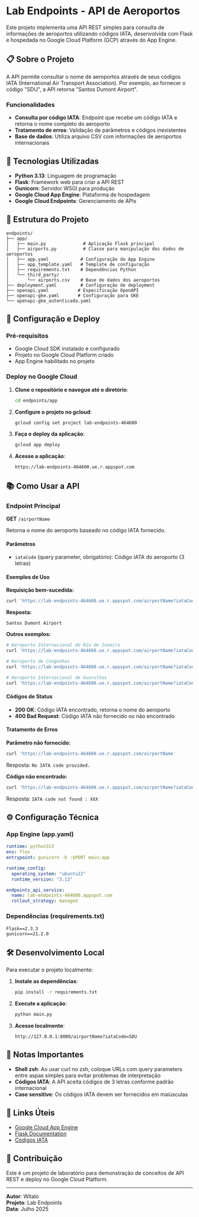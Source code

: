 # Lab Endpoints - API de Aeroportos

Este projeto implementa uma API REST simples para consulta de informações de aeroportos utilizando códigos IATA, desenvolvida com Flask e hospedada no Google Cloud Platform (GCP) através do App Engine.

## 📋 Sobre o Projeto

A API permite consultar o nome de aeroportos através de seus códigos IATA (International Air Transport Association). Por exemplo, ao fornecer o código "SDU", a API retorna "Santos Dumont Airport".

### Funcionalidades

- **Consulta por código IATA**: Endpoint que recebe um código IATA e retorna o nome completo do aeroporto
- **Tratamento de erros**: Validação de parâmetros e códigos inexistentes
- **Base de dados**: Utiliza arquivo CSV com informações de aeroportos internacionais

## 🚀 Tecnologias Utilizadas

- **Python 3.13**: Linguagem de programação
- **Flask**: Framework web para criar a API REST
- **Gunicorn**: Servidor WSGI para produção
- **Google Cloud App Engine**: Plataforma de hospedagem
- **Google Cloud Endpoints**: Gerenciamento de APIs

## 📁 Estrutura do Projeto

```
endpoints/
├── app/
│   ├── main.py              # Aplicação Flask principal
│   ├── airports.py          # Classe para manipulação dos dados de aeroportos
│   ├── app.yaml            # Configuração do App Engine
│   ├── app_template.yaml   # Template de configuração
│   ├── requirements.txt    # Dependências Python
│   └── third_party/
│       └── airports.csv    # Base de dados dos aeroportos
├── deployment.yaml         # Configuração de deployment
├── openapi.yaml           # Especificação OpenAPI
├── openapi-gke.yaml       # Configuração para GKE
└── openapi-gke_autenticada.yaml
```

## 🔧 Configuração e Deploy

### Pré-requisitos

- Google Cloud SDK instalado e configurado
- Projeto no Google Cloud Platform criado
- App Engine habilitado no projeto

### Deploy no Google Cloud

1. **Clone o repositório e navegue até o diretório**:

   ```bash
   cd endpoints/app
   ```

2. **Configure o projeto no gcloud**:

   ```bash
   gcloud config set project lab-endpoints-464600
   ```

3. **Faça o deploy da aplicação**:

   ```bash
   gcloud app deploy
   ```

4. **Acesse a aplicação**:
   ```
   https://lab-endpoints-464600.ue.r.appspot.com
   ```

## 📚 Como Usar a API

### Endpoint Principal

**GET** `/airportName`

Retorna o nome do aeroporto baseado no código IATA fornecido.

#### Parâmetros

- `iataCode` (query parameter, obrigatório): Código IATA do aeroporto (3 letras)

#### Exemplos de Uso

**Requisição bem-sucedida:**

```bash
curl 'https://lab-endpoints-464600.ue.r.appspot.com/airportName?iataCode=SDU'
```

**Resposta:**

```
Santos Dumont Airport
```

**Outros exemplos:**

```bash
# Aeroporto Internacional do Rio de Janeiro
curl 'https://lab-endpoints-464600.ue.r.appspot.com/airportName?iataCode=GIG'

# Aeroporto de Congonhas
curl 'https://lab-endpoints-464600.ue.r.appspot.com/airportName?iataCode=CGH'

# Aeroporto Internacional de Guarulhos
curl 'https://lab-endpoints-464600.ue.r.appspot.com/airportName?iataCode=GRU'
```

#### Códigos de Status

- **200 OK**: Código IATA encontrado, retorna o nome do aeroporto
- **400 Bad Request**: Código IATA não fornecido ou não encontrado

#### Tratamento de Erros

**Parâmetro não fornecido:**

```bash
curl 'https://lab-endpoints-464600.ue.r.appspot.com/airportName'
```

Resposta: `No IATA code provided.`

**Código não encontrado:**

```bash
curl 'https://lab-endpoints-464600.ue.r.appspot.com/airportName?iataCode=XXX'
```

Resposta: `IATA code not found : XXX`

## ⚙️ Configuração Técnica

### App Engine (app.yaml)

```yaml
runtime: python313
env: flex
entrypoint: gunicorn -b :$PORT main:app

runtime_config:
  operating_system: "ubuntu22"
  runtime_version: "3.13"

endpoints_api_service:
  name: lab-endpoints-464600.appspot.com
  rollout_strategy: managed
```

### Dependências (requirements.txt)

```
Flask==2.3.3
gunicorn==21.2.0
```

## 🛠️ Desenvolvimento Local

Para executar o projeto localmente:

1. **Instale as dependências**:

   ```bash
   pip install -r requirements.txt
   ```

2. **Execute a aplicação**:

   ```bash
   python main.py
   ```

3. **Acesse localmente**:
   ```
   http://127.0.0.1:8080/airportName?iataCode=SDU
   ```

## 📝 Notas Importantes

- **Shell zsh**: Ao usar curl no zsh, coloque URLs com query parameters entre aspas simples para evitar problemas de interpretação
- **Códigos IATA**: A API aceita códigos de 3 letras conforme padrão internacional
- **Case sensitive**: Os códigos IATA devem ser fornecidos em maiúsculas

## 🔗 Links Úteis

- [Google Cloud App Engine](https://cloud.google.com/appengine)
- [Flask Documentation](https://flask.palletsprojects.com/)
- [Códigos IATA](https://www.iata.org/en/publications/directories/code-search/)

## 👥 Contribuição

Este é um projeto de laboratório para demonstração de conceitos de API REST e deploy no Google Cloud Platform.

---

**Autor**: Witalo  
**Projeto**: Lab Endpoints  
**Data**: Julho 2025

